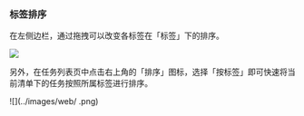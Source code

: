 ### 标签排序

在左侧边栏，通过拖拽可以改变各标签在「标签」下的排序。

![](../images/web/sorttag.png)

另外，在任务列表页中点击右上角的「排序」图标，选择「按标签」即可快速将当前清单下的任务按照所属标签进行排序。

![](../images/web/ .png)